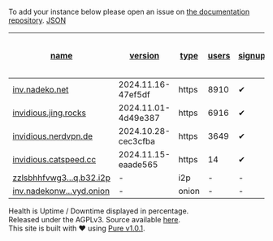 To add your instance below please open an issue on [the documentation repository](https://github.com/iv-org/documentation/). [JSON](https://invidious.tiekoetter.com/instances.json?pretty=1&sort_by=type,users)

| [name](https://invidious.tiekoetter.com/?sort_by=name) | [version](https://invidious.tiekoetter.com/?sort_by=version) | [type](https://invidious.tiekoetter.com/?sort_by=type) | [users](https://invidious.tiekoetter.com/?sort_by=users) | [signup](https://invidious.tiekoetter.com/?sort_by=signup) | [location](https://invidious.tiekoetter.com/?sort_by=location) | [healthUptime / Downtime displayed in percentage](https://invidious.tiekoetter.com/?sort_by=health) | [cors](https://invidious.tiekoetter.com/?sort_by=cors) | [api](https://invidious.tiekoetter.com/?sort_by=api) |
| --- | --- | --- | --- | --- | --- | --- | --- | --- |
| [inv.nadeko.net](https://inv.nadeko.net/) | 2024.11.16-47ef5df | https | 8910 | ✔   | 🇨🇱 CL | [99.115](https://updown.io/ozfh) | ❌   | ✔   |
| [invidious.jing.rocks](https://invidious.jing.rocks/) | 2024.11.01-4d49e387 | https | 6916 | ✔   | 🇯🇵 JP | [100.0](https://updown.io/cfds) | ✔   | ✔   |
| [invidious.nerdvpn.de](https://invidious.nerdvpn.de/) | 2024.10.28-cec3cfba | https | 3649 | ✔   | 🇺🇦 UA | [99.906](https://updown.io/oo85) | ✔   | ✔   |
| [invidious.catspeed.cc](https://invidious.catspeed.cc/) | 2024.11.15-eaade565 | https | 14  | ✔   | 🇨🇦 CA | [89.09](https://updown.io/cr5y) | ✔   | ✔   |
| [zzlsbhhfvwg3...q.b32.i2p](http://zzlsbhhfvwg3oh36tcvx4r7n6jrw7zibvyvfxqlodcwn3mfrvzuq.b32.i2p/) | \-  | i2p | \-  | \-  | 🇨🇱 CL | [\-](https://updown.io/p/resvf) | \-  | \-  |
| [inv.nadekonw...vyd.onion](http://inv.nadekonw7plitnjuawu6ytjsl7jlglk2t6pyq6eftptmiv3dvqndwvyd.onion/) | \-  | onion | \-  | \-  | 🇨🇱 CL | [\-](https://updown.io/p/resvf) | \-  | \-  |

Health is Uptime / Downtime displayed in percentage.  
Released under the AGPLv3. Source available [here](https://github.com/iv-org/instances.invidio.us).  
This site is built with ❤️ using [Pure v1.0.1](https://purecss.io/).